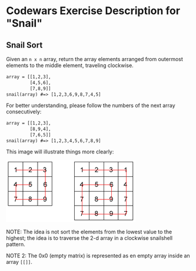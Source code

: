 # Codewars Exercise Description for "Snail"

## Snail Sort

Given an `n x n` array, return the array elements arranged from outermost elements to the middle element, traveling clockwise.

```
array = [[1,2,3],
         [4,5,6],
         [7,8,9]]
snail(array) #=> [1,2,3,6,9,8,7,4,5]
```

For better understanding, please follow the numbers of the next array consecutively:

```
array = [[1,2,3],
         [8,9,4],
         [7,6,5]]
snail(array) #=> [1,2,3,4,5,6,7,8,9]
```

This image will illustrate things more clearly:

<img src="README_files/snail.png" alt="Diagrams of 3x3 and 4x4 grids numbered 1, 2, 3, etc. from top-to-bottom left-to-right with a line starting at 1 and spiraling inward clockwise to show the expected number order returned from those grids" title="Snail 3x3 and 4x4 Grid Diagrams">

NOTE: The idea is not sort the elements from the lowest value to the highest; the idea is to traverse the 2-d array in a clockwise snailshell pattern.

NOTE 2: The 0x0 (empty matrix) is represented as en empty array inside an array `[[]]`.
